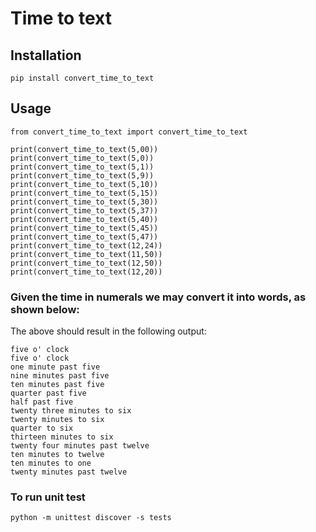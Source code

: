 # Time to text

## Installation

```
pip install convert_time_to_text
```

## Usage
```
from convert_time_to_text import convert_time_to_text

print(convert_time_to_text(5,00))
print(convert_time_to_text(5,0))
print(convert_time_to_text(5,1))
print(convert_time_to_text(5,9))
print(convert_time_to_text(5,10))
print(convert_time_to_text(5,15))
print(convert_time_to_text(5,30))
print(convert_time_to_text(5,37))
print(convert_time_to_text(5,40))
print(convert_time_to_text(5,45))
print(convert_time_to_text(5,47))
print(convert_time_to_text(12,24))
print(convert_time_to_text(11,50))
print(convert_time_to_text(12,50))
print(convert_time_to_text(12,20))
```
### Given the time in numerals we may convert it into words, as shown below:
The above should result in the following output:
```
five o' clock
five o' clock
one minute past five
nine minutes past five
ten minutes past five
quarter past five
half past five
twenty three minutes to six
twenty minutes to six
quarter to six
thirteen minutes to six
twenty four minutes past twelve
ten minutes to twelve
ten minutes to one
twenty minutes past twelve
```

### To run unit test
```
python -m unittest discover -s tests
```
